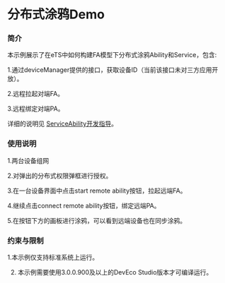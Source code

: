 # 分布式涂鸦Demo

### 简介

本示例展示了在eTS中如何构建FA模型下分布式涂鸦Ability和Service，包含:

1.通过deviceManager提供的接口，获取设备ID（当前该接口未对三方应用开放）。

2.远程拉起对端FA。

3.远程绑定对端PA。

详细的说明见 [ServiceAbility开发指导](https://gitee.com/openharmony/docs/blob/master/zh-cn/application-dev/ability/fa-serviceability.md)。


### 使用说明

1.两台设备组网

2.对弹出的分布式权限弹框进行授权。

3.在一台设备界面中点击start remote ability按钮，拉起远端FA。

4.继续点击connect remote ability按钮，绑定远端PA。

5.在按钮下方的画板进行涂鸦，可以看到远端设备也在同步涂鸦。

### 约束与限制

1.本示例仅支持标准系统上运行。

2. 本示例需要使用3.0.0.900及以上的DevEco Studio版本才可编译运行。